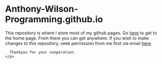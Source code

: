 # Anthony-Wilson-Programming.github.io

<html>
  <head>
  </head>
  <body>
    <p>
      This repository is where I store most of my github pages. Go <a href="https://anthony-wilson-programming.github.io" target:"_blank">here</a> to get to the home page. From there you can get anywhere.
      If you wish to make changes to this repository, seek permission from me first via email <a href="mailto:someone@example.com">here</a>.
      
      Thankyou for your cooperation.
    </p>
  </body>
</html>
